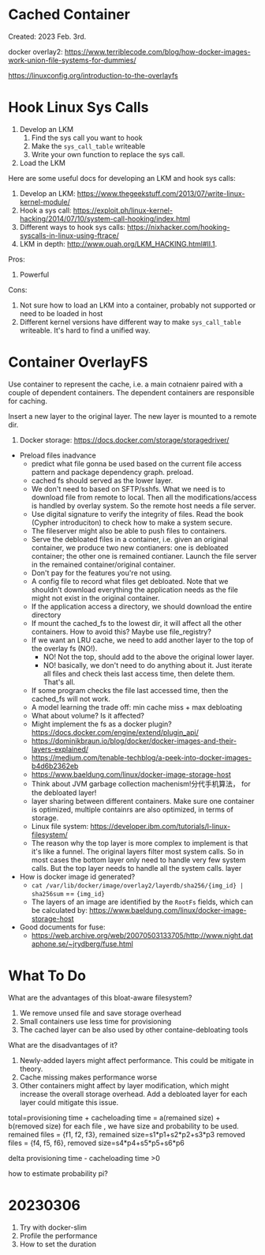 # Cached Container
Created: 2023 Feb. 3rd.

docker overlay2:
https://www.terriblecode.com/blog/how-docker-images-work-union-file-systems-for-dummies/

https://linuxconfig.org/introduction-to-the-overlayfs


# Hook Linux Sys Calls
1. Develop an LKM
	1. Find the sys call you want to hook
	2. Make the `sys_call_table` writeable
	3. Write your own function to replace the sys call.
2. Load the LKM

Here are some useful docs for developing an LKM and hook sys calls:

1. Develop an LKM: https://www.thegeekstuff.com/2013/07/write-linux-kernel-module/
2. Hook a sys call: https://exploit.ph/linux-kernel-hacking/2014/07/10/system-call-hooking/index.html
3. Different ways to hook sys calls: https://nixhacker.com/hooking-syscalls-in-linux-using-ftrace/
4. LKM in depth: http://www.ouah.org/LKM_HACKING.html#II.1.

Pros:

1. Powerful

Cons:

1. Not sure how to load an LKM into a container, probably not supported or need to be loaded in host
2. Different kernel versions have different way to make `sys_call_table` writeable. It's hard to find a unified way.

# Container OverlayFS
Use container to represent the cache, i.e. a main cotnaienr paired with a couple of dependent containers. The 
dependent containers are responsible for caching.

Insert a new layer to the original layer. The new layer is mounted to a remote dir.

1. Docker storage: https://docs.docker.com/storage/storagedriver/

* Preload files inadvance
	* predict what file gonna be used based on the current file access pattern and package dependency graph. preload.
	* cached fs should served as the lower layer.
	* We don't need to based on SFTP/sshfs. What we need is to download file from remote to local. Then all the modifications/access is handled by overlay system.
	So the remote host needs a file server.
	* Use digital signature to verify the integrity of files. Read the book (Cypher introduciton) to check how to make a system secure.
	* The fileserver might also be able to push files to containers.
	* Serve the debloated files in a container, i.e. given an original container, we produce two new contianers:
	one is debloated container; the other one is remained contianer. Launch the file server in the remained container/original container.
	* Don't pay for the features you're not using.
	* A config file to record what files get debloated. Note that we shouldn't download everything
	the application needs as the file might not exist in the original container.
	* If the application access a directory, we should download the entire directory
	* If mount the cached_fs to the lowest dir, it will affect all the other containers. How to avoid this? Maybe use file_registry?
	* If we want an LRU cache, we need to add another layer to the top of the overlay fs (NO!).
		* NO! Not the top, should add to the above the original lower layer.
		* NO! basically, we don't need to do anything about it. Just iterate all files and check theis last access time, then delete them. That's all.
	* If some program checks the file last accessed time, then the cached_fs will not work.
	* A model learning the trade off: min cache miss + max debloating
	* What about volume? Is it affected?
	* Might implement the fs as a docker plugin? https://docs.docker.com/engine/extend/plugin_api/
	* https://dominikbraun.io/blog/docker/docker-images-and-their-layers-explained/
	* https://medium.com/tenable-techblog/a-peek-into-docker-images-b4d6b2362eb
	* https://www.baeldung.com/linux/docker-image-storage-host
	* Think about JVM garbage collection machenism!分代手机算法， for the debloated layer!
	* layer sharing between different containers. Make sure one container is optimized, multiple containrs are also optimized, in terms of storage.
	* Linux file system: https://developer.ibm.com/tutorials/l-linux-filesystem/
	* The reason why the top layer is more complex to implement is that it's like a funnel. The original layers filter most system calls. So in most cases the bottom layer only need to handle very few system calls. But the top layer needs to handle all the system calls.
	layer 
* How is docker image id generated?
	* `cat /var/lib/docker/image/overlay2/layerdb/sha256/{img_id} | sha256sum` == `{img_id}`
	* The layers of an image are identified by the `RootFs` fields, which can be calculated by: https://www.baeldung.com/linux/docker-image-storage-host
* Good documents for fuse:
	* https://web.archive.org/web/20070503133705/http://www.night.dataphone.se/~jrydberg/fuse.html




# What To Do
What are the advantages of this bloat-aware filesystem?
1. We remove unsed file and save storage overhead
2. Small containers use less time for provisioning
3. The cached layer can be also used by other containe-debloating tools

What are the disadvantages of it?
1. Newly-added layers might affect performance. This could be mitigate in theory.
2. Cache missing makes performance worse
3. Other containers might affect by layer modification, which might increase the overall storage overhead. Add a debloated layer for each layer could mitigate this issue.

total=provisioning time + cacheloading time = a(remained size) + b(removed size)
for each file , we have size and probability to be used.
remained files = {f1, f2, f3}, remained size=s1\*p1+s2\*p2+s3\*p3
removed files = {f4, f5, f6}, removed size=s4\*p4+s5\*p5+s6\*p6

delta provisioning time - cacheloading time >0

how to estimate probability pi?


# 20230306
1. Try with docker-slim
2. Profile the performance
3. How to set the duration
